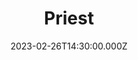 ---
video:
  type: vimeo
  id: 802741840
speaker:
  permalink: bart-wilkins
  name: Bart Wilkins
title: Priest
image: https://i.imgur.com/UC5Yw66.jpg
date: 2023-02-26T14:30:00.000Z
---